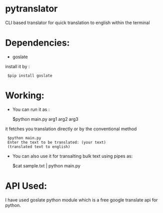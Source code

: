 pytranslator
============

CLI based translator for quick translation to english within the terminal

Dependencies:
=============
* goslate
 
install it by :

     $pip install goslate

Working:
========

* You can run it as :

     $python main.py arg1 arg2 arg3
     
it fetches you translation directly or by the conventional method

     $python main.py
     Enter the text to be translated: (your text)
     (translated text to english)

* You can also use it for transalting bulk text using pipes as:

	$cat sample.txt | python main.py


API Used:
=========

I have used goslate python module which is a free google translate api for python.
